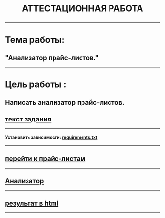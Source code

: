 #  <p align="center"> АТТЕСТАЦИОННАЯ РАБОТА
___________________________________________________________________________________________________________________________________________________________________________________________________________
# Тема работы:
## "Анализатор прайс-листов." 
___________________________________________________________________________________________________________________________________________________________________________________________________________
# Цель работы :
## Написать анализатор прайс-листов.
## [текст задания](https://github.com/AlexandrKuznetsov1/PriceListAnalyzer/blob/master/Текст%20задания.txt)
___________________________________________________________________________________________________________________________________________________________________________________________________________
#### Установить зависимости: [requirements.txt](https://github.com/AlexandrKuznetsov1/PriceListAnalyzer/blob/master/requirements.txt)
___________________________________________________________________________________________________________________________________________________________________________________________________________
## [перейти к прайс-листам](https://github.com/AlexandrKuznetsov1/PriceListAnalyzer/tree/master/prices)
___________________________________________________________________________________________________________________________________________________________________________________________________________
## [Анализатор](https://github.com/AlexandrKuznetsov1/PriceListAnalyzer/blob/master/project.py)
___________________________________________________________________________________________________________________________________________________________________________________________________________
## [результат в html](https://github.com/AlexandrKuznetsov1/PriceListAnalyzer/blob/master/output.html)
___________________________________________________________________________________________________________________________________________________________________________________________________________
